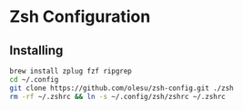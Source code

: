 # Zsh Configuration

## Installing

```bash
brew install zplug fzf ripgrep
cd ~/.config
git clone https://github.com/olesu/zsh-config.git ./zsh
rm -rf ~/.zshrc && ln -s ~/.config/zsh/zshrc ~/.zshrc
```
